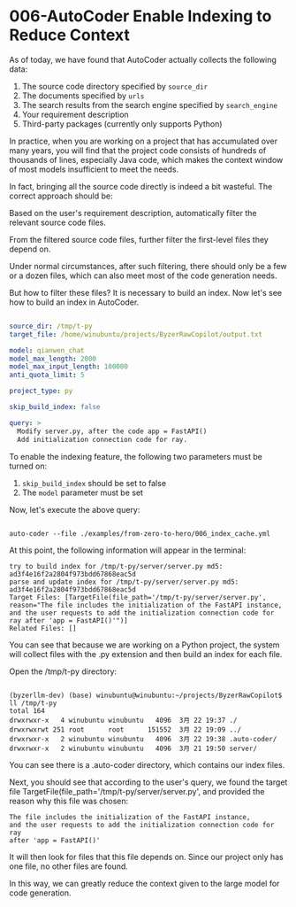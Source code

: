 # 006-AutoCoder Enable Indexing to Reduce Context

As of today, we have found that AutoCoder actually collects the following data:

1. The source code directory specified by `source_dir`
2. The documents specified by `urls`
3. The search results from the search engine specified by `search_engine`
4. Your requirement description
5. Third-party packages (currently only supports Python)

In practice, when you are working on a project that has accumulated over many years, you will find that the project code consists of hundreds of thousands of lines, especially Java code, which makes the context window of most models insufficient to meet the needs.

In fact, bringing all the source code directly is indeed a bit wasteful. The correct approach should be:

Based on the user's requirement description, automatically filter the relevant source code files.

From the filtered source code files, further filter the first-level files they depend on.

Under normal circumstances, after such filtering, there should only be a few or a dozen files, which can also meet most of the code generation needs.

But how to filter these files? It is necessary to build an index. Now let's see how to build an index in AutoCoder.

```yml

source_dir: /tmp/t-py
target_file: /home/winubuntu/projects/ByzerRawCopilot/output.txt 

model: qianwen_chat
model_max_length: 2000
model_max_input_length: 100000
anti_quota_limit: 5

project_type: py

skip_build_index: false

query: >
  Modify server.py, after the code app = FastAPI()
  Add initialization connection code for ray.
```

To enable the indexing feature, the following two parameters must be turned on:

1. `skip_build_index` should be set to false
2. The `model` parameter must be set

Now, let's execute the above query:

```shell

auto-coder --file ./examples/from-zero-to-hero/006_index_cache.yml
```

At this point, the following information will appear in the terminal:

```
try to build index for /tmp/t-py/server/server.py md5: ad3f4e16f2a2804f973bdd67868eac5d
parse and update index for /tmp/t-py/server/server.py md5: ad3f4e16f2a2804f973bdd67868eac5d
Target Files: [TargetFile(file_path='/tmp/t-py/server/server.py', reason="The file includes the initialization of the FastAPI instance, and the user requests to add the initialization connection code for ray after 'app = FastAPI()'")]
Related Files: []
```

You can see that because we are working on a Python project, the system will collect files with the .py extension and then build an index for each file.

Open the /tmp/t-py directory:

```

(byzerllm-dev) (base) winubuntu@winubuntu:~/projects/ByzerRawCopilot$ ll /tmp/t-py
total 164
drwxrwxr-x   4 winubuntu winubuntu   4096  3月 22 19:37 ./
drwxrwxrwt 251 root      root      151552  3月 22 19:09 ../
drwxrwxr-x   2 winubuntu winubuntu   4096  3月 22 19:38 .auto-coder/
drwxrwxr-x   2 winubuntu winubuntu   4096  3月 21 19:50 server/
```

You can see there is a .auto-coder directory, which contains our index files.

Next, you should see that according to the user's query, we found the target file TargetFile(file_path='/tmp/t-py/server/server.py', and provided the reason why this file was chosen:

```
The file includes the initialization of the FastAPI instance,
and the user requests to add the initialization connection code for ray
after 'app = FastAPI()'
```

It will then look for files that this file depends on. Since our project only has one file, no other files are found.

In this way, we can greatly reduce the context given to the large model for code generation.
